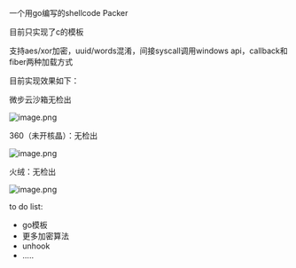 一个用go编写的shellcode Packer

目前只实现了c的模板

支持aes/xor加密，uuid/words混淆，间接syscall调用windows api，callback和fiber两种加载方式

目前实现效果如下：

微步云沙箱无检出

![image.png](https://cdn.nlark.com/yuque/0/2024/png/40360538/1711596621444-4b4ab40f-7327-481f-a5f8-ca2d39330db6.png#averageHue=%23a0dcba&clientId=u723e99f6-9ffc-4&from=paste&height=911&id=u10f5a780&originHeight=1367&originWidth=2549&originalType=binary&ratio=1.5&rotation=0&showTitle=false&size=218236&status=done&style=none&taskId=u85e7150f-15a5-4768-a501-f4ea03a3050&title=&width=1699.3333333333333)

360（未开核晶）：无检出

![image.png](https://cdn.nlark.com/yuque/0/2024/png/40360538/1711691599173-9249fbf7-9a87-4175-9b67-b3303315cf90.png#averageHue=%23eef4e8&clientId=u6a213678-1bda-4&from=paste&height=613&id=u57fad8a0&originHeight=920&originWidth=1704&originalType=binary&ratio=1.5&rotation=0&showTitle=false&size=653395&status=done&style=none&taskId=ue8886f9f-69d5-4f73-a7de-2e1b4b44cbe&title=&width=1136)

火绒：无检出

![image.png](https://cdn.nlark.com/yuque/0/2024/png/40360538/1711596362835-764a2654-c5c3-4756-8d14-06a78cef05f7.png#averageHue=%23fbf8f6&clientId=u723e99f6-9ffc-4&from=paste&height=563&id=u6518f191&originHeight=845&originWidth=1540&originalType=binary&ratio=1.5&rotation=0&showTitle=false&size=89947&status=done&style=none&taskId=u135de88f-fd73-4c4a-b967-27d473a7442&title=&width=1026.6666666666667)

to do list:

- go模板
- 更多加密算法
- unhook
- .....